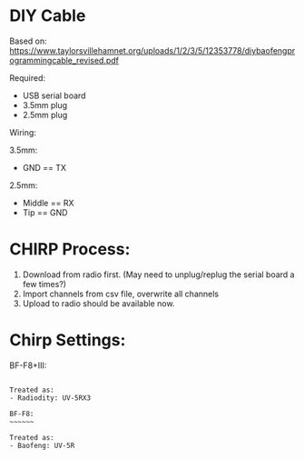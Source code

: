 DIY Cable
=========

Based on: https://www.taylorsvillehamnet.org/uploads/1/2/3/5/12353778/diybaofengprogrammingcable_revised.pdf

Required:

- USB serial board
- 3.5mm plug
- 2.5mm plug

Wiring:

3.5mm:
- GND == TX

2.5mm:
- Middle == RX
- Tip == GND


CHIRP Process:
==============

1. Download from radio first. (May need to unplug/replug the serial board a few times?)
2. Import channels from csv file, overwrite all channels
3. Upload to radio should be available now.


Chirp Settings:
===============

BF-F8+III:
~~~~~~~~~~

Treated as:
- Radiodity: UV-5RX3

BF-F8:
~~~~~~

Treated as:
- Baofeng: UV-5R

